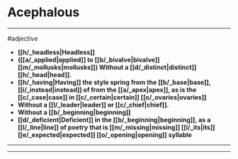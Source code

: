 # Acephalous
---
#adjective
- **[[h/_headless|Headless]]**
- **([[a/_applied|applied]] to [[b/_bivalve|bivalve]] [[m/_mollusks|mollusks]]) Without a [[d/_distinct|distinct]] [[h/_head|head]].**
- **[[h/_having|Having]] the style spring from the [[b/_base|base]], [[i/_instead|instead]] of from the [[a/_apex|apex]], as is the [[c/_case|case]] in [[c/_certain|certain]] [[o/_ovaries|ovaries]]**
- **Without a [[l/_leader|leader]] or [[c/_chief|chief]].**
- **Without a [[b/_beginning|beginning]]**
- **[[d/_deficient|Deficient]] in the [[b/_beginning|beginning]], as a [[l/_line|line]] of poetry that is [[m/_missing|missing]] [[i/_its|its]] [[e/_expected|expected]] [[o/_opening|opening]] syllable**
---
---

